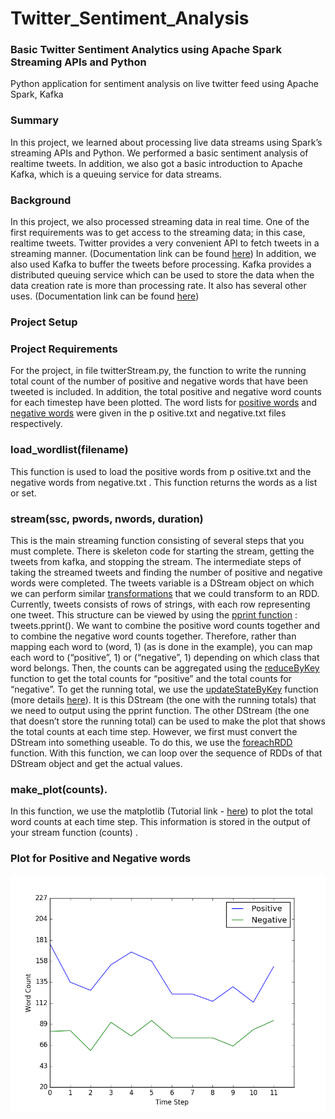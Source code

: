 # Twitter_Sentiment_Analysis
### Basic Twitter Sentiment Analytics using Apache Spark Streaming APIs and Python
Python application for sentiment analysis on live twitter feed using Apache Spark, Kafka


### Summary
In this project, we learned about processing live data streams using Spark’s streaming APIs and Python. We performed a basic sentiment analysis of realtime tweets. In addition, we also got a basic introduction to Apache Kafka, which is a queuing service for data streams.
 
### Background
In this project, we also processed streaming data in real time. One of the first requirements was to get access to the streaming data; in this case, realtime tweets. Twitter provides a very convenient API to fetch tweets in a streaming manner. (Documentation link can be found [here](https://dev.twitter.com/streaming/overview))
In addition, we also used Kafka to buffer the tweets before processing. Kafka provides a distributed queuing service which can be used to store the data when the data creation rate is more than processing rate. It also has several other uses. (Documentation link can be found [here](https://kafka.apache.org/documentation.html#gettingStarted))

### Project Setup


### Project Requirements
For the project, in file twitterStream.py, the function to write the running total count of the number of positive and negative words that have been tweeted is included. In addition, the total positive and negative word counts for each timestep have been plotted. 
The word lists for [positive words](http://www.unc.edu/~ncaren/haphazard/positive.txt) and [negative words](http://www.unc.edu/~ncaren/haphazard/negative.txt) were given in the p ositive.txt and negative.txt files respectively.
 
### load_wordlist(filename)
This function is used to load the positive words from p ositive.txt and the negative words from negative.txt . This function returns the words as a list or set.
 
### stream(ssc, pwords, nwords, duration)
This is the main streaming function consisting of several steps that you must complete. There is skeleton code for starting the stream, getting the tweets from kafka, and stopping the stream. The intermediate steps of taking the streamed tweets and finding the number of positive and negative words were completed. 
The tweets variable is a DStream object on which we can perform similar [transformations](http://spark.apache.org/docs/latest/streaming-programming-guide.html#transformations-on-dstreams) that we could transform to an RDD. Currently, tweets consists of rows of strings, with each row representing one tweet. This structure can be viewed by using the [pprint function](http://spark.apache.org/docs/latest/streaming-programming-guide.html#output-operations-on-dstreams) : tweets.pprint(). 
We want to combine the positive word counts together and to combine the negative word counts together. Therefore, rather than mapping each word to (word, 1) (as is done in the example), you can map each word to (“positive”, 1) or (“negative”, 1) depending on which class that word belongs. Then, the counts can be aggregated using the [reduceByKey](http://spark.apache.org/docs/latest/streaming-programming-guide.html#transformations-on-dstreams) function to get the total counts for “positive” and the total counts for “negative”. 
To get the running total, we use the [updateStateByKey](http://spark.apache.org/docs/latest/streaming-programming-guide.html#transformations-on-dstreams) function (more details [here](http://spark.apache.org/docs/latest/streaming-programming-guide.html#updatestatebykey-operation)). It is this DStream (the one with the running totals) that we need to output using the pprint function. The other DStream (the one that doesn’t store the running total) can be used to make the plot that shows the total counts at each time step. However, we first must convert the DStream into something useable. To do this, we use the [foreachRDD](http://spark.apache.org/docs/latest/streaming-programming-guide.html#output-operations-on-dstreams) function. With this function, we can loop over the sequence of RDDs of that DStream object and get the actual values. 

### make_plot(counts).
In this function, we use the matplotlib (Tutorial link - [here](http://matplotlib.org/users/pyplot_tutorial.html)) to plot the total word counts at each time step. This information is stored in the output of your stream function (counts) . 


### Plot for Positive and Negative words
![Alt text](plot.png 'Plot')
